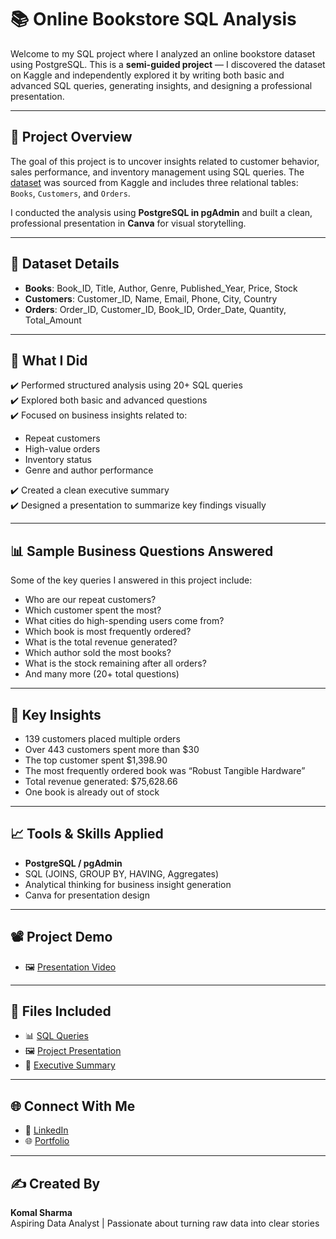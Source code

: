 # 📚 Online Bookstore SQL Analysis

Welcome to my SQL project where I analyzed an online bookstore dataset using PostgreSQL. This is a **semi-guided project** — I discovered the dataset on Kaggle and independently explored it by writing both basic and advanced SQL queries, generating insights, and designing a professional presentation.


---

## 📌 Project Overview

The goal of this project is to uncover insights related to customer behavior, sales performance, and inventory management using SQL queries. The [dataset](https://github.com/KomalSharma0/Online-Book-Store-Analysis/tree/main/Dataset) was sourced from Kaggle and includes three relational tables: `Books`, `Customers`, and `Orders`.

I conducted the analysis using **PostgreSQL in pgAdmin** and built a clean, professional presentation in **Canva** for visual storytelling.

---

## 🧾 Dataset Details

- **Books**: Book_ID, Title, Author, Genre, Published_Year, Price, Stock  
- **Customers**: Customer_ID, Name, Email, Phone, City, Country  
- **Orders**: Order_ID, Customer_ID, Book_ID, Order_Date, Quantity, Total_Amount  

---

## 🧠 What I Did

✔️ Performed structured analysis using 20+ SQL queries  
✔️ Explored both basic and advanced questions  
✔️ Focused on business insights related to:
- Repeat customers  
- High-value orders  
- Inventory status  
- Genre and author performance

✔️ Created a clean executive summary    
✔️ Designed a presentation to summarize key findings visually

---

## 📊 Sample Business Questions Answered

Some of the key queries I answered in this project include:

- Who are our repeat customers?  
- Which customer spent the most?  
- What cities do high-spending users come from?  
- Which book is most frequently ordered?  
- What is the total revenue generated?  
- Which author sold the most books?  
- What is the stock remaining after all orders?  
- And many more (20+ total questions)

---

## 🎯 Key Insights

- 139 customers placed multiple orders  
- Over 443 customers spent more than $30  
- The top customer spent $1,398.90  
- The most frequently ordered book was “Robust Tangible Hardware”  
- Total revenue generated: $75,628.66  
- One book is already out of stock

---

## 📈 Tools & Skills Applied

- **PostgreSQL / pgAdmin**  
- SQL (JOINS, GROUP BY, HAVING, Aggregates)  
- Analytical thinking for business insight generation  
- Canva for presentation design  

---

## 📽️ Project Demo

- 🖼️ [Presentation Video](https://www.linkedin.com/posts/komalsharma-insights_sqlproject-dataanalytics-sql-activity-7343158908376489984-cJ2N?utm_source=share&utm_medium=member_desktop&rcm=ACoAAEC6RzkBFwFC9OsTNQE67xvf1nxZbpf_05Y)

---

## 📁 Files Included

- 📊 [SQL Queries](https://github.com/KomalSharma0/Online-Book-Store-Analysis/blob/main/BookStore%20Analysis%20using%20SQL.sql)
- 🖼️ [Project Presentation](https://github.com/KomalSharma0/Online-Book-Store-Analysis/blob/main/Presentation.pdf)
- 📄 [Executive Summary](https://github.com/KomalSharma0/Online-Book-Store-Analysis/blob/main/Executive_Summary.pdf)

---

## 🌐 Connect With Me

- 💼 [LinkedIn](https://www.linkedin.com/in/komalsharma-insights)
- 🌐 [Portfolio]( https://komalsharma0.github.io/Portfolio/)

---

## ✍️ Created By

**Komal Sharma**  
Aspiring Data Analyst | Passionate about turning raw data into clear stories  
